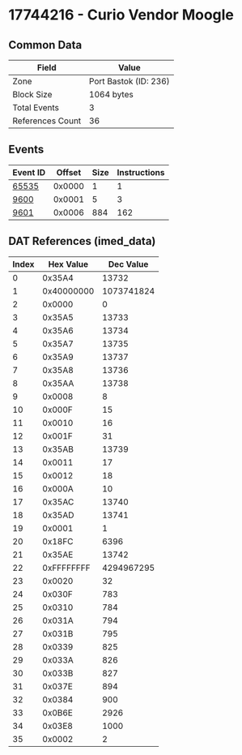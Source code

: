 # 17744216 - Curio Vendor Moogle

## Common Data

| Field            | Value                 |
|------------------|-----------------------|
| Zone             | Port Bastok (ID: 236) |
| Block Size       | 1064 bytes            |
| Total Events     | 3                     |
| References Count | 36                    |

## Events

| Event ID            | Offset   |   Size |   Instructions |
|---------------------|----------|--------|----------------|
| [65535](./65535.md) | 0x0000   |      1 |              1 |
| [9600](./9600.md)   | 0x0001   |      5 |              3 |
| [9601](./9601.md)   | 0x0006   |    884 |            162 |

## DAT References (imed_data)

|   Index | Hex Value   |   Dec Value |
|---------|-------------|-------------|
|       0 | 0x35A4      |       13732 |
|       1 | 0x40000000  |  1073741824 |
|       2 | 0x0000      |           0 |
|       3 | 0x35A5      |       13733 |
|       4 | 0x35A6      |       13734 |
|       5 | 0x35A7      |       13735 |
|       6 | 0x35A9      |       13737 |
|       7 | 0x35A8      |       13736 |
|       8 | 0x35AA      |       13738 |
|       9 | 0x0008      |           8 |
|      10 | 0x000F      |          15 |
|      11 | 0x0010      |          16 |
|      12 | 0x001F      |          31 |
|      13 | 0x35AB      |       13739 |
|      14 | 0x0011      |          17 |
|      15 | 0x0012      |          18 |
|      16 | 0x000A      |          10 |
|      17 | 0x35AC      |       13740 |
|      18 | 0x35AD      |       13741 |
|      19 | 0x0001      |           1 |
|      20 | 0x18FC      |        6396 |
|      21 | 0x35AE      |       13742 |
|      22 | 0xFFFFFFFF  |  4294967295 |
|      23 | 0x0020      |          32 |
|      24 | 0x030F      |         783 |
|      25 | 0x0310      |         784 |
|      26 | 0x031A      |         794 |
|      27 | 0x031B      |         795 |
|      28 | 0x0339      |         825 |
|      29 | 0x033A      |         826 |
|      30 | 0x033B      |         827 |
|      31 | 0x037E      |         894 |
|      32 | 0x0384      |         900 |
|      33 | 0x0B6E      |        2926 |
|      34 | 0x03E8      |        1000 |
|      35 | 0x0002      |           2 |

